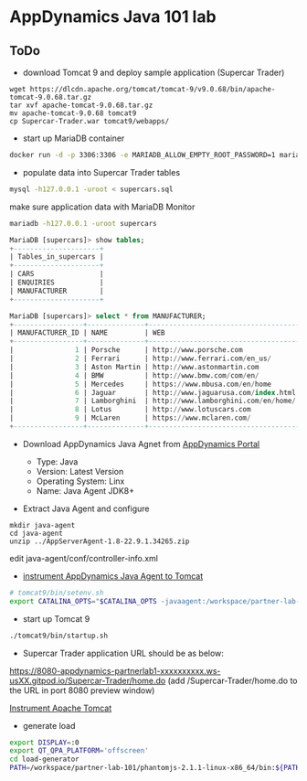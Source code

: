 # AppDynamics Java 101 lab

## ToDo

- download Tomcat 9 and deploy sample application (Supercar Trader)

```
wget https://dlcdn.apache.org/tomcat/tomcat-9/v9.0.68/bin/apache-tomcat-9.0.68.tar.gz
tar xvf apache-tomcat-9.0.68.tar.gz
mv apache-tomcat-9.0.68 tomcat9
cp Supercar-Trader.war tomcat9/webapps/
```

- start up MariaDB container

```bash
docker run -d -p 3306:3306 -e MARIADB_ALLOW_EMPTY_ROOT_PASSWORD=1 mariadb
```

- populate data into Supercar Trader tables

```bash
mysql -h127.0.0.1 -uroot < supercars.sql
```

make sure application data with MariaDB Monitor

```bash
mariadb -h127.0.0.1 -uroot supercars
```

```sql
MariaDB [supercars]> show tables;
+---------------------+
| Tables_in_supercars |
+---------------------+
| CARS                |
| ENQUIRIES           |
| MANUFACTURER        |
+---------------------+

MariaDB [supercars]> select * from MANUFACTURER;
+-----------------+--------------+-------------------------------------+---------------------+-----------------+-----------------+
| MANUFACTURER_ID | NAME         | WEB                                 | EMAIL               | SMLLOGO         | LRGLOGO         |
+-----------------+--------------+-------------------------------------+---------------------+-----------------+-----------------+
|               1 | Porsche      | http://www.porsche.com              | web@porsche.com     | Porsche.gif     | Porsche.png     |
|               2 | Ferrari      | http://www.ferrari.com/en_us/       | web@ferrari.com     | Ferrari.gif     | Ferrari.png     |
|               3 | Aston Martin | http://www.astonmartin.com          | web@astonmartin.com | AstonMartin.gif | AstonMartin.png |
|               4 | BMW          | http://www.bmw.com/com/en/          | web@bmw.com         | Bmw.gif         | Bmw.png         |
|               5 | Mercedes     | https://www.mbusa.com/en/home       | web@mbusa.com       | Mercedes.gif    | Mercedes.png    |
|               6 | Jaguar       | http://www.jaguarusa.com/index.html | web@jaguarusa.com   | Jaguar.gif      | Jaguar.png      |
|               7 | Lamborghini  | http://www.lamborghini.com/en/home/ | web@lamborghini.com | Lamborghini.gif | Lamborghini.png |
|               8 | Lotus        | http://www.lotuscars.com            | web@lotuscars.com   | Lotus.gif       | Lotus.png       |
|               9 | McLaren      | https://www.mclaren.com/            | web@mclaren.com     | McLaren.gif     | McLaren.png     |
+-----------------+--------------+-------------------------------------+---------------------+-----------------+-----------------+
```

- Download AppDynamics Java Agnet from [AppDynamics Portal](https://accounts.appdynamics.com/downloads)

    - Type: Java
    - Version: Latest Version
    - Operating System: Linx
    - Name: Java Agent JDK8+


- Extract Java Agent and configure

```
mkdir java-agent
cd java-agent
unzip ../AppServerAgent-1.8-22.9.1.34265.zip
```

edit java-agent/conf/controller-info.xml

- [instrument AppDynamics Java Agent to Tomcat](https://docs.appdynamics.com/appd/22.x/latest/en/application-monitoring/install-app-server-agents/java-agent/install-the-java-agent/agent-installation-by-java-framework/apache-tomcat-startup-settings#id-.ApacheTomcatStartupSettingsv22.1-InstrumentApacheTomcat)

```bash
# tomcat9/bin/setenv.sh
export CATALINA_OPTS="$CATALINA_OPTS -javaagent:/workspace/partner-lab-101/java-agent/javaagent.jar"
```

- start up Tomcat 9

```bash
./tomcat9/bin/startup.sh
```

- Supercar Trader application URL should be as below:

https://8080-appdynamics-partnerlab1-xxxxxxxxxx.ws-usXX.gitpod.io/Supercar-Trader/home.do
(add /Supercar-Trader/home.do to the URL in port 8080 preview window)


[Instrument Apache Tomcat](https://docs.appdynamics.com/appd/22.x/latest/en/application-monitoring/install-app-server-agents/java-agent/install-the-java-agent/agent-installation-by-java-framework/apache-tomcat-startup-settings)

- generate load 

```bash
export DISPLAY=:0    
export QT_QPA_PLATFORM='offscreen'
cd load-generator
PATH=/workspace/partner-lab-101/phantomjs-2.1.1-linux-x86_64/bin:${PATH} sh start_load.sh
```
